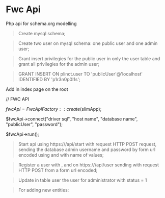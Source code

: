 # Fwc Api

Php api for schema.org modelling


> Create mysql schema;

> Create two user on mysql schema: one public user and one admin user;

> Grant insert privilegies for the public user in only the user table and grant all privilegies for the admin user;

> GRANT INSERT ON plinct.user TO 'publicUser'@'localhost' IDENTIFIED BY 'p1r3n0p0l1s';


Add in index page on the root
 
//  FWC API
 
$fwcApi = FwcApiFactory::create($slimApp);

$fwcApi->connect("driver sql", "host name", "database name", "publicUser", "password");

$fwcApi->run();



> Start api using https://<domain>/api/start with request HTTP POST request, sending the database admin username and password by form url encoded using <username> and <password> with name of values;

> Register a user with <name>, <email> and <password> on https://<domain>/api/user sending with request HTTP POST from a form url encoded;

> Update in table user the user for administrator with status = 1


> For adding new entities: